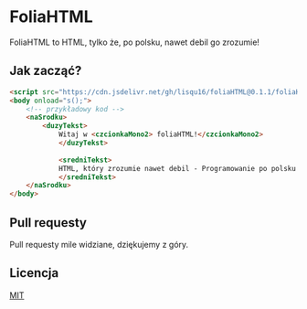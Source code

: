# FoliaHTML
FoliaHTML to HTML, tylko że, po polsku, nawet debil go zrozumie!

## Jak zacząć?
```html
<script src="https://cdn.jsdelivr.net/gh/lisqu16/foliaHTML@0.1.1/foliaHTML.min.js"></script>
<body onload="s();">
	<!-- przykładowy kod -->
	<naSrodku>
		<duzyTekst>
        	Witaj w <czcionkaMono2> foliaHTML!</czcionkaMono2>
      		</duzyTekst>
      		
      		<sredniTekst>
        	HTML, który zrozumie nawet debil - Programowanie po polsku!
      		</sredniTekst> 
  	</naSrodku>
</body>
```

## Pull requesty
Pull requesty mile widziane, dziękujemy z góry.

## Licencja
[MIT](https://choosealicense.com/licenses/mit/)
